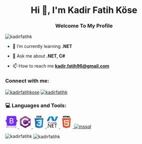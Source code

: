 <h1 align="center">Hi 👋, I'm Kadir Fatih Köse</h1>
<h3 align="center">Welcome To My Profile</h3>

<p align="left"> <img src="https://komarev.com/ghpvc/?username=kadirfatihk&label=Profile%20views&color=0e75b6&style=flat" alt="kadirfatihk" /> </p>

- 🌱 I’m currently learning **.NET**

- 💬 Ask me about **.NET, C#**

- 📫 How to reach me **kadir.fatih96@gmail.com**

<h3 align="left">Connect with me:</h3>
<p align="left">
<a href="https://linkedin.com/in/kadirfatihkose" target="blank"><img align="center" src="https://raw.githubusercontent.com/rahuldkjain/github-profile-readme-generator/master/src/images/icons/Social/linked-in-alt.svg" alt="kadirfatihkose" height="30" width="40" /></a>
<a href="https://instagram.com/kadirfatihk" target="blank"><img align="center" src="https://raw.githubusercontent.com/rahuldkjain/github-profile-readme-generator/master/src/images/icons/Social/instagram.svg" alt="kadirfatihk" height="30" width="40" /></a>
</p>

<h3 align="left">💻 Languages and Tools:</h3>
<p align="left"> <a href="https://getbootstrap.com" target="_blank" rel="noreferrer"> <img src="https://raw.githubusercontent.com/devicons/devicon/master/icons/bootstrap/bootstrap-plain-wordmark.svg" alt="bootstrap" width="40" height="40"/> </a> <a href="https://www.w3schools.com/cs/" target="_blank" rel="noreferrer"> <img src="https://raw.githubusercontent.com/devicons/devicon/master/icons/csharp/csharp-original.svg" alt="csharp" width="40" height="40"/> </a> <a href="https://www.w3schools.com/css/" target="_blank" rel="noreferrer"> <img src="https://raw.githubusercontent.com/devicons/devicon/master/icons/css3/css3-original-wordmark.svg" alt="css3" width="40" height="40"/> </a> <a href="https://dotnet.microsoft.com/" target="_blank" rel="noreferrer"> <img src="https://raw.githubusercontent.com/devicons/devicon/master/icons/dot-net/dot-net-original-wordmark.svg" alt="dotnet" width="40" height="40"/> </a> <a href="https://www.w3.org/html/" target="_blank" rel="noreferrer"> <img src="https://raw.githubusercontent.com/devicons/devicon/master/icons/html5/html5-original-wordmark.svg" alt="html5" width="40" height="40"/> </a> <a href="https://www.microsoft.com/en-us/sql-server" target="_blank" rel="noreferrer"> <img src="https://www.svgrepo.com/show/303229/microsoft-sql-server-logo.svg" alt="mssql" width="40" height="40"/> </a> </p>

<p><img align="left" src="https://github-readme-stats.vercel.app/api/top-langs?username=kadirfatihk&show_icons=true&locale=en&layout=compact" alt="kadirfatihk" /></p>

<p>&nbsp;<img align="center" src="https://github-readme-stats.vercel.app/api?username=kadirfatihk&show_icons=true&locale=en" alt="kadirfatihk" /></p>

